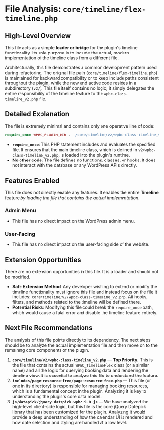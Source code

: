 # File Analysis: `core/timeline/flex-timeline.php`

## High-Level Overview

This file acts as a simple **loader or bridge** for the plugin's timeline functionality. Its sole purpose is to include the actual, modern implementation of the timeline class from a different file.

Architecturally, this file demonstrates a common development pattern used during refactoring. The original file path (`core/timeline/flex-timeline.php`) is maintained for backward compatibility or to keep include paths consistent throughout the plugin, while the new and active code resides in a subdirectory (`v2/`). This file itself contains no logic; it simply delegates the entire responsibility of the timeline feature to the `wpbc-class-timeline_v2.php` file.

## Detailed Explanation

The file is extremely minimal and contains only one operative line of code:

```php
require_once WPBC_PLUGIN_DIR . '/core/timeline/v2/wpbc-class-timeline_v2.php';
```

-   **`require_once`**: This PHP statement includes and evaluates the specified file. It ensures that the main timeline class, which is defined in `v2/wpbc-class-timeline_v2.php`, is loaded into the plugin's runtime.
-   **No other code**: The file defines no functions, classes, or hooks. It does not interact with the database or any WordPress APIs directly.

## Features Enabled

This file does not directly enable any features. It enables the entire **Timeline** feature *by loading the file that contains the actual implementation*.

### Admin Menu

-   This file has no direct impact on the WordPress admin menu.

### User-Facing

-   This file has no direct impact on the user-facing side of the website.

## Extension Opportunities

There are no extension opportunities in this file. It is a loader and should not be modified.

-   **Safe Extension Method**: Any developer wishing to extend or modify the timeline functionality must ignore this file and instead focus on the file it includes: `core/timeline/v2/wpbc-class-timeline_v2.php`. All hooks, filters, and methods related to the timeline will be defined there.
-   **Potential Risks**: Modifying this file could break the `require_once` path, which would cause a fatal error and disable the timeline feature entirely.

## Next File Recommendations

The analysis of this file points directly to its dependency. The next steps should be to analyze the actual implementation file and then move on to the remaining core components of the plugin.

1.  **`core/timeline/v2/wpbc-class-timeline_v2.php`** — **Top Priority.** This is the file that contains the actual `WPBC_TimelineFlex` class (or a similar name) and all the logic for querying booking data and rendering the timeline view. It is essential to analyze this file to understand the feature.
2.  **`includes/page-resource-free/page-resource-free.php`** — This file (or one in its directory) is responsible for managing booking resources, which is a fundamental concept in the plugin. Analyzing it is key to understanding the plugin's core data model.
3.  **`js/datepick/jquery.datepick.wpbc.9.0.js`** — We have analyzed the high-level client-side logic, but this file is the core jQuery Datepick library that has been customized for the plugin. Analyzing it would provide a deep understanding of how the calendar UI is rendered and how date selection and styling are handled at a low level.
